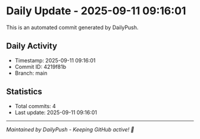 # Daily Update - 2025-09-11 09:16:01

This is an automated commit generated by DailyPush.

## Daily Activity
- Timestamp: 2025-09-11 09:16:01
- Commit ID: 4219f81b
- Branch: main

## Statistics
- Total commits: 4
- Last update: 2025-09-11 09:16:01

---
*Maintained by DailyPush - Keeping GitHub active! 🚀*
